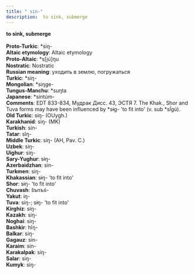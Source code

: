 ```yaml
---
title: " sin-"
description:  to sink, submerge
---
```

<strong> to sink, submerge</strong><br><br>
<strong>Proto-Turkic</strong>:  *siŋ-<br>
<strong>Altaic etymology</strong>:  Altaic etymology<br>
<strong> Proto-Altaic</strong>:  *s[i̯ú]ŋu<br>
<strong>Nostratic</strong>:  Nostratic<br>
<strong>Russian meaning</strong>:  уходить в землю, погружаться<br>
<strong>Turkic</strong>:  *siŋ-<br>
<strong>Mongolian</strong>:  *siŋge-<br>
<strong>Tungus-Manchu</strong>:  *suŋta<br>
<strong>Japanese</strong>:  *síntúm-<br>
<strong>Comments</strong>:  EDT 833-834, Мудрак Дисс. 43, ЭСТЯ 7. The Khak., Shor and Tuva forms may have been influenced by *sɨg- 'to fit into' (v. sub *sĭ́gú).<br>
<strong>Old Turkic</strong>:  siŋ- (OUygh.)<br>
<strong>Karakhanid</strong>:  siŋ- (MK)<br>
<strong>Turkish</strong>:  sin-<br>
<strong>Tatar</strong>:  sĭŋ-<br>
<strong>Middle Turkic</strong>:  siŋ- (AH, Pav. C.)<br>
<strong>Uzbek</strong>:  siŋ-<br>
<strong>Uighur</strong>:  siŋ-<br>
<strong>Sary-Yughur</strong>:  sɨŋ-<br>
<strong>Azerbaidzhan</strong>:  sin-<br>
<strong>Turkmen</strong>:  siŋ-<br>
<strong>Khakassian</strong>:  sɨŋ- 'to fit into'<br>
<strong>Shor</strong>:  sɨŋ- 'to fit into'<br>
<strong>Chuvash</strong>:  šъnъś-<br>
<strong>Yakut</strong>:  iŋ-<br>
<strong>Tuva</strong>:  siŋ-; sɨŋ- 'to fit into'<br>
<strong>Kirghiz</strong>:  siŋ-<br>
<strong>Kazakh</strong>:  siŋ-<br>
<strong>Noghai</strong>:  siŋ-<br>
<strong>Bashkir</strong>:  hĭŋ-<br>
<strong>Balkar</strong>:  siŋ-<br>
<strong>Gagauz</strong>:  sin-<br>
<strong>Karaim</strong>:  sin-<br>
<strong>Karakalpak</strong>:  siŋ-<br>
<strong>Salar</strong>:  siŋ-<br>
<strong>Kumyk</strong>:  siŋ-<br>


